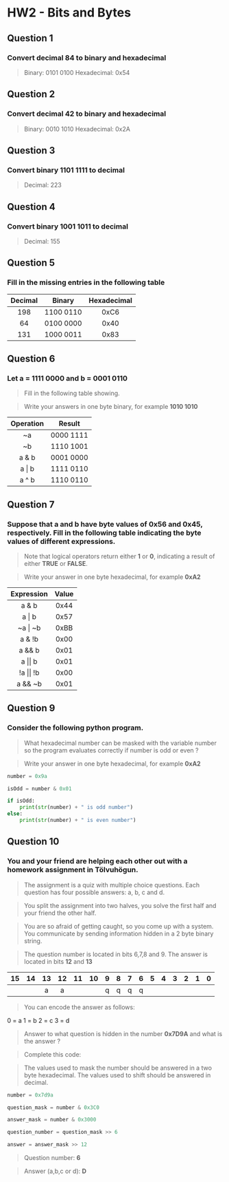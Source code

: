# HW2 - Bits and Bytes


## Question 1
### Convert decimal **84** to binary and hexadecimal
> Binary: 0101 0100
> Hexadecimal: 0x54

## Question 2
### Convert decimal **42** to binary and hexadecimal
> Binary: 0010 1010
> Hexadecimal: 0x2A

## Question 3
### Convert binary **1101 1111** to decimal
> Decimal: 223

## Question 4
### Convert binary **1001 1011** to decimal
> Decimal: 155

## Question 5
### Fill in the missing entries in the following table
| Decimal    | Binary     | Hexadecimal |
| :--------: |:----------:| :----------:|
| 198        | 1100 0110  | 0xC6        |
| 64         | 0100 0000  | 0x40        |
| 131        | 1000 0011  | 0x83        |


## Question 6
### Let a = 1111 0000 and b = 0001 0110

>Fill in the following table showing.

>Write your answers in one byte binary, for example **1010 1010**

| Operation  | Result     |
| :--------: |:----------:|
| ~a         | 0000 1111  |
| ~b         | 1110 1001  |
| a & b      | 0001 0000  |
| a \| b     | 1111 0110  |
| a ^ b      | 1110 0110  |


## Question 7
### Suppose that a and b have byte values of 0x56 and 0x45, respectively. Fill in the following table indicating the byte values of different expressions.

>Note that logical operators return either **1** or **0**, indicating a result of either **TRUE** or **FALSE**.

>Write your answer in one byte hexadecimal, for example **0xA2**

| Expression | Value |
| :--------: |:-----:|
| a & b      | 0x44  |
| a \| b     | 0x57  |
| ~a \| ~b   | 0xBB  |
| a & !b     | 0x00  |
| a && b     | 0x01  |
| a \|\| b   | 0x01  |
| !a \|\| !b | 0x00  |
| a && ~b    | 0x01  |


## Question 9
### Consider the following python program.

>What hexadecimal number can be masked with the variable number so the program evaluates correctly if number is odd or even ?

> Write your answer in one byte hexadecimal, for example **0xA2**


``` python
number = 0x9a

isOdd = number & 0x01

if isOdd:
    print(str(number) + " is odd number")
else:
    print(str(number) + " is even number")

```

## Question 10
### You and your friend are helping each other out with a homework assignment in Tölvuhögun.

>The assignment is a quiz with multiple choice questions. Each question has four possible answers: a, b, c and d.

>You split the assignment into two halves, you solve the first half and your friend the other half.

>You are so afraid of getting caught, so you come up with a system.
You communicate by sending information hidden in a 2 byte binary string.

>The question number is located in bits 6,7,8 and 9.
The answer is located in bits **12** and **13**

|15   |14   |13   |12   |11   |10   |9    |8    |7    |6    |5    |4    |3    |2    |1    |0    |
| :-: | :-: | :-: | :-: | :-: | :-: | :-: | :-: | :-: | :-: | :-: | :-: | :-: | :-: | :-: | :-: |
|     |     |a    |a    |     |     |q    |q    |q    |q    |     |     |     |     |     |     |

>You can encode the answer as follows:

0 = a
1 = b
2 = c
3 = d

>Answer to what question is hidden in the number **0x7D9A**
and what is the answer ?


> Complete this code:

>The values used to mask the number should be answered in a two byte hexadecimal.
The values used to shift should be answered in decimal.

```python
number = 0x7d9a

question_mask = number & 0x3C0

answer_mask = number & 0x3000

question_number = question_mask >> 6

answer = answer_mask >> 12

```

>Question number: **6**

>Answer (a,b,c or d): **D**
